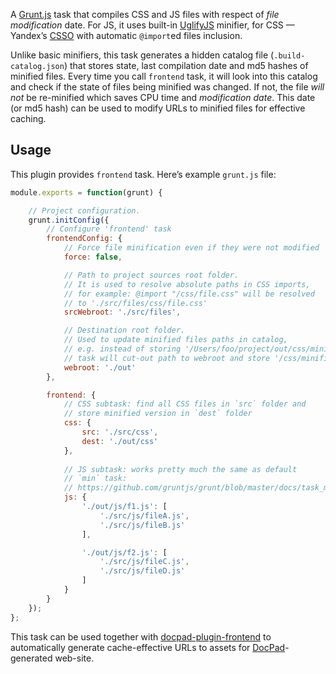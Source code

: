 A [Grunt.js](http://gruntjs.com) task that compiles CSS and JS files with respect of _file modification_ date. For JS, it uses built-in [UglifyJS](https://github.com/mishoo/UglifyJS) minifier, for CSS — Yandex’s [CSSO](https://github.com/css/csso) with automatic `@import`ed files inclusion.

Unlike basic minifiers, this task generates a hidden catalog file (`.build-catalog.json`) that stores state, last compilation date and md5 hashes of minified files. Every time you call `frontend` task, it will look into this catalog and check if the state of files being minified was changed. If not, the file _will not_ be re-minified which saves CPU time and _modification date_. This date (or md5 hash) can be used to modify URLs to minified files for effective caching.

## Usage ##

This plugin provides `frontend` task. Here’s example `grunt.js` file:

```js
module.exports = function(grunt) {

    // Project configuration.
    grunt.initConfig({
        // Configure 'frontend' task
        frontendConfig: {
            // Force file minification even if they were not modified
            force: false,

            // Path to project sources root folder.
            // It is used to resolve absolute paths in CSS imports,
            // for example: @import "/css/file.css" will be resolved 
            // to './src/files/css/file.css'
            srcWebroot: './src/files',

            // Destination root folder.
            // Used to update minified files paths in catalog,
            // e.g. instead of storing '/Users/foo/project/out/css/minified.css' path, 
            // task will cut-out path to webroot and store '/css/minified.css' instead
            webroot: './out'
        },

        frontend: {
            // CSS subtask: find all CSS files in `src` folder and 
            // store minified version in `dest` folder
            css: {
                src: './src/css',
                dest: './out/css'
            },
            
            // JS subtask: works pretty much the same as default 
            // `min` task:
            // https://github.com/gruntjs/grunt/blob/master/docs/task_min.md
            js: {
                './out/js/f1.js': [
                    './src/js/fileA.js',
                    './src/js/fileB.js'
                ],

                './out/js/f2.js': [
                    './src/js/fileC.js',
                    './src/js/fileD.js'
                ]
            }
        }
    });
};
```

This task can be used together with [docpad-plugin-frontend](https://github.com/sergeche/docpad-plugin-frontend) to automatically generate cache-effective URLs to assets for [DocPad](https://github.com/bevry/docpad)-generated web-site.